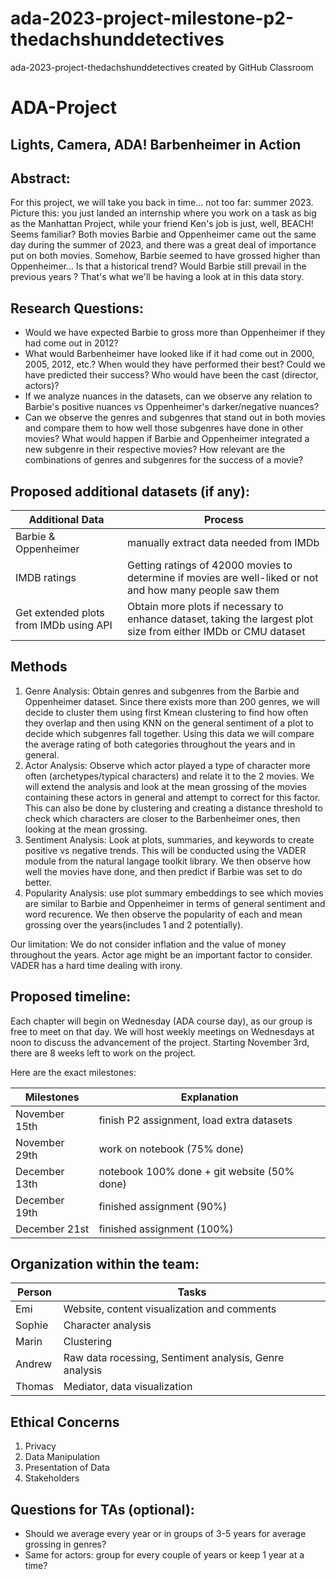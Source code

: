 # ada-2023-project-milestone-p2-thedachshunddetectives
ada-2023-project-thedachshunddetectives created by GitHub Classroom
# ADA-Project

## Lights, Camera, ADA! Barbenheimer in Action

## Abstract: 

For this project, we will take you back in time... not too far: summer 2023. Picture this: you just landed an internship where you work on a task as big as the Manhattan Project, while your friend Ken's job is just, well, BEACH! Seems familiar? Both movies Barbie and Oppenheimer came out the same day during the summer of 2023, and there was a great deal of importance put on both movies. Somehow, Barbie seemed to have grossed higher than Oppenheimer... Is that a historical trend? Would Barbie still prevail in the previous years ? That's what we'll be having a look at in this data story.


## Research Questions: 
* Would we have expected Barbie to gross more than Oppenheimer if they had come out in 2012?
* What would Barbenheimer have looked like if it had come out in 2000, 2005, 2012, etc.? When would they have performed their best? Could we have predicted their success? Who would have been the cast (director, actors)?
* If we analyze nuances in the datasets, can we observe any relation to Barbie's positive nuances vs Oppenheimer's darker/negative nuances?
* Can we observe the genres and subgenres that stand out in both movies and compare them to how well those subgenres have done in other movies? What would happen if Barbie and Oppenheimer integrated a new subgenre in their respective movies? How relevant are the combinations of genres and subgenres for the success of a movie?


## Proposed additional datasets (if any): 

| Additional Data  | Process |
| ------------- | ------------- |
| Barbie & Oppenheimer  | manually extract data needed from IMDb |
| IMDB ratings  | Getting ratings of 42000 movies to determine if movies are well-liked or not and how many people saw them  |
| Get extended plots from IMDb using API  | Obtain more plots if necessary to enhance dataset, taking the largest plot size from either IMDb or CMU dataset |

## Methods
1. Genre Analysis: Obtain genres and subgenres from the Barbie and Oppenheimer dataset. Since there exists more than 200 genres, we will decide to cluster them using first Kmean clustering to find how often they overlap and then using KNN on the general sentiment of a plot to decide which subgenres fall together. Using this data we will compare the average rating of both categories throughout the years and in general.
2. Actor Analysis: Observe which actor played a type of character more often (archetypes/typical characters) and relate it to the 2 movies. We will extend the analysis and look at the mean grossing of the movies containing these actors in general and attempt to correct for this factor. This can also be done by clustering and creating a distance threshold to check which characters are closer to the Barbenheimer ones, then looking at the mean grossing.
3. Sentiment Analysis: Look at plots, summaries, and keywords to create positive vs negative trends. This will be conducted using the VADER module from the natural langage toolkit library. We then observe how well the movies have done, and then predict if Barbie was set to do better.
4. Popularity Analysis: use plot summary embeddings to see which movies are similar to Barbie and Oppenheimer in terms of general sentiment and word recurence. We then observe the popularity of each and mean grossing over the years(includes 1 and 2 potentially). 

Our limitation: We do not consider inflation and the value of money throughout the years. Actor age might be an important factor to consider. VADER has a hard time dealing with irony.

## Proposed timeline: 
Each chapter will begin on Wednesday (ADA course day), as our group is free to meet on that day. We will host weekly meetings on Wednesdays at noon to discuss the advancement of the project. Starting November 3rd, there are 8 weeks left to work on the project.

Here are the exact milestones:

| Milestones | Explanation |
| ------------- | ------------- |
| November 15th  | finish P2 assignment, load extra datasets  |
| November 29th | work on notebook (75% done) |
| December 13th| notebook 100% done + git website (50% done) |
| December 19th| finished assignment (90%)|
| December 21st| finished assignment (100%)|


## Organization within the team: 

| Person | Tasks |
| ------------- | ------------- |
| Emi  | Website, content visualization and comments |
| Sophie | Character analysis |
| Marin|  Clustering |
| Andrew|  Raw data rocessing, Sentiment analysis, Genre analysis|
| Thomas|  Mediator, data visualization |

## Ethical Concerns
1. Privacy
2. Data Manipulation
3. Presentation of Data
4. Stakeholders

## Questions for TAs (optional): 
* Should we average every year or in groups of 3-5 years for average grossing in genres?
* Same for actors: group for every couple of years or keep 1 year at a time?
